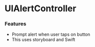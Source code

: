# UIAlertController

### Features

- Prompt alert when user taps on button
- This uses storyboard and Swift
